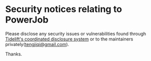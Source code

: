 # Security notices relating to PowerJob

Please disclose any security issues or vulnerabilities found through [Tidelift's coordinated disclosure system](https://tidelift.com/security) or to the maintainers privately(tengjiqi@gmail.com).

Thanks.
